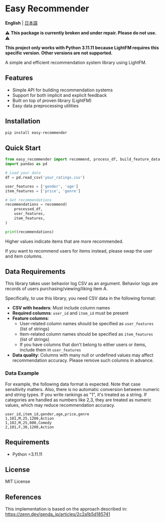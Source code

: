 # Easy Recommender

**English** | [日本語](README.ja.md)

⚠️ **This package is currently broken and under repair. Please do not use.** ⚠️

**This project only works with Python 3.11.11 because LightFM requires this specific version. Other versions are not supported.**

A simple and efficient recommendation system library using LightFM.

## Features

- Simple API for building recommendation systems
- Support for both implicit and explicit feedback
- Built on top of proven library (LightFM)
- Easy data preprocessing utilities

## Installation

```bash
pip install easy-recommender
```

## Quick Start

```python
from easy_recommender import recommend, process_df, build_feature_data
import pandas as pd

# Load your data
df = pd.read_csv('your_ratings.csv')

user_features = ['gender', 'age']
item_features = ['price', 'genre']

# Get recommendations
recommendations = recommend(
    processed_df, 
    user_features, 
    item_features,
)

print(recommendations)
```

Higher values indicate items that are more recommended.

If you want to recommend users for items instead, please swap the user and item columns.

## Data Requirements
This library takes user behavior log CSV as an argument.
Behavior logs are records of users purchasing/viewing/liking item A.

Specifically, to use this library, you need CSV data in the following format:

- **CSV with headers**: Must include column names
- **Required columns**: `user_id` and `item_id` must be present
- **Feature columns**: 
  - User-related column names should be specified as `user_features` (list of strings)
  - Item-related column names should be specified as `item_features` (list of strings)
  - If you have columns that don't belong to either users or items, include them in `user_features`
- **Data quality**: Columns with many null or undefined values may affect recommendation accuracy. Please remove such columns in advance.

### Data Example
For example, the following data format is expected. Note that case sensitivity matters.
Also, there is no automatic conversion between numeric and string types. If you write rankings as "1", it's treated as a string. If categories are handled as numbers like 2,3, they are treated as numeric values, which may reduce recommendation accuracy.

```csv
user_id,item_id,gender,age,price,genre
1,101,M,25,1200,Action
1,102,M,25,800,Comedy
2,101,F,30,1200,Action
```

## Requirements

- Python =3.11.11

## License

MIT License

## References

This implementation is based on the approach described in:
https://zenn.dev/genda_jp/articles/2c2a1b5d185741